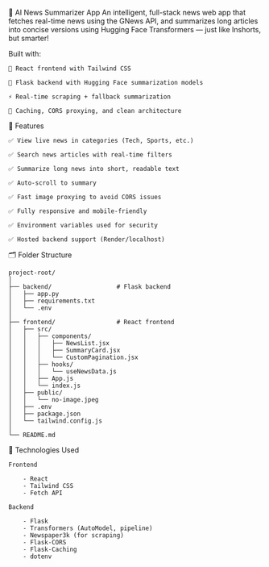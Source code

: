 📰 AI News Summarizer App
    An intelligent, full-stack news web app that fetches real-time news using the GNews API, and summarizes long articles into concise versions using Hugging Face Transformers — just like Inshorts, but smarter!

Built with:

    🧠 React frontend with Tailwind CSS

    🐍 Flask backend with Hugging Face summarization models

    ⚡ Real-time scraping + fallback summarization

    🧠 Caching, CORS proxying, and clean architecture


🚀 Features

    ✅ View live news in categories (Tech, Sports, etc.)

    ✅ Search news articles with real-time filters

    ✅ Summarize long news into short, readable text

    ✅ Auto-scroll to summary

    ✅ Fast image proxying to avoid CORS issues

    ✅ Fully responsive and mobile-friendly

    ✅ Environment variables used for security

    ✅ Hosted backend support (Render/localhost)


🗂️ Folder Structure

    project-root/
    │
    ├── backend/                  # Flask backend
    │   ├── app.py                
    │   ├── requirements.txt      
    │   └── .env                  
    │
    ├── frontend/                 # React frontend
    │   ├── src/
    │   │   ├── components/
    │   │   │   ├── NewsList.jsx
    │   │   │   ├── SummaryCard.jsx
    │   │   │   └── CustomPagination.jsx
    │   │   ├── hooks/
    │   │   │   └── useNewsData.js
    │   │   ├── App.js
    │   │   └── index.js
    │   ├── public/
    │   │   └── no-image.jpeg
    │   ├── .env
    │   ├── package.json
    │   └── tailwind.config.js
    │
    └── README.md


🧠 Technologies Used

    Frontend
    
        - React
        - Tailwind CSS
        - Fetch API

    Backend

        - Flask
        - Transformers (AutoModel, pipeline)
        - Newspaper3k (for scraping)
        - Flask-CORS
        - Flask-Caching
        - dotenv
    
